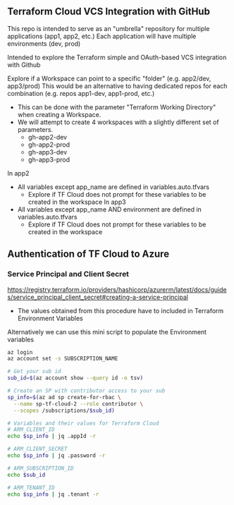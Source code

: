 ## Terraform Cloud VCS Integration with GitHub 
This repo is intended to serve as an "umbrella" repository for multiple applications (app1, app2, etc.)
Each application will have multiple environments (dev, prod)

Intended to explore the Terraform simple and OAuth-based VCS integration with Github

Explore if a Workspace can point to a specific "folder" (e.g. app2/dev,  app3/prod)
This would be an alternative to having dedicated repos for each combination (e.g. repos app1-dev, app1-prod, etc.)
- This can be done with the parameter "Terraform Working Directory" when creating a Workspace.
- We will attempt to create 4 workspaces with a slightly different set of parameters.
    -  gh-app2-dev
    -  gh-app2-prod
    -  gh-app3-dev
    -  gh-app3-prod

In app2
- All variables except app_name are defined in variables.auto.tfvars
    - Explore if TF Cloud does not prompt for these variables to be created in the workspace
In app3
- All variables except app_name AND environment are defined in variables.auto.tfvars
    - Explore if TF Cloud does not prompt for these variables to be created in the workspace

## Authentication of TF Cloud to Azure
### Service Principal and Client Secret 

https://registry.terraform.io/providers/hashicorp/azurerm/latest/docs/guides/service_principal_client_secret#creating-a-service-principal
- The values obtained from this procedure have to included in Terraform Environment Variables 


Alternatively we can use this mini script to populate the Environment variables 

```bash
az login
az account set -s SUBSCRIPTION_NAME

# Get your sub id
sub_id=$(az account show --query id -o tsv)

# Create an SP with contributor access to your sub
sp_info=$(az ad sp create-for-rbac \
  --name sp-tf-cloud-2 --role contributor \
  --scopes /subscriptions/$sub_id)

# Variables and their values for Terraform Cloud 
# ARM_CLIENT_ID
echo $sp_info | jq .appId -r

# ARM_CLIENT_SECRET
echo $sp_info | jq .password -r

# ARM_SUBSCRIPTION_ID
echo $sub_id

# ARM_TENANT_ID
echo $sp_info | jq .tenant -r
```